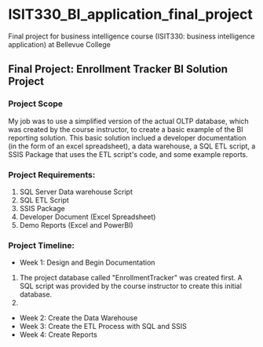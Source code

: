 # ISIT330_BI_application_final_project
Final project for business intelligence course (ISIT330: business intelligence application) at Bellevue College

## Final Project: Enrollment Tracker BI Solution Project

### Project Scope
My job was to use a simplified version of the actual OLTP database, which was created by the course instructor, to create a basic example of the BI reporting solution. This basic solution inclued a developer documentation (in the form of an excel spreadsheet), a data warehouse, a SQL ETL script, a SSIS Package that uses the ETL script's code, and some example reports. 

### Project Requirements:
1) SQL Server Data warehouse Script
2) SQL ETL Script
3) SSIS Package
4) Developer Document (Excel Spreadsheet)
5) Demo Reports (Excel and PowerBI)


### Project Timeline:
- Week 1: Design and Begin Documentation
1) The project database called "EnrollmentTracker" was created first. A SQL script was provided by the course instructor to create this initial database.
2)
- Week 2: Create the Data Warehouse
- Week 3: Create the ETL Process with SQL and SSIS
- Week 4: Create Reports 
